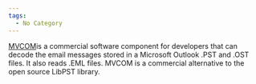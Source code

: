 ```yaml
---
tags:
  - No Category
---
```

[MVCOM](https://www.encryptomatic.com/mvcom/)is a commercial software
component for developers that can decode the email messages stored in a
Microsoft Outlook .PST and .OST files. It also reads .EML files. MVCOM
is a commercial alternative to the open source LibPST library.